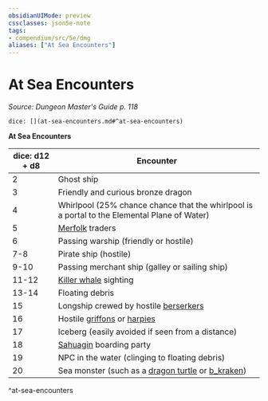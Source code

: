 ```yaml
---
obsidianUIMode: preview
cssclasses: json5e-note
tags:
- compendium/src/5e/dmg
aliases: ["At Sea Encounters"]
---
```

# At Sea Encounters
*Source: Dungeon Master's Guide p. 118* 

`dice: [](at-sea-encounters.md#^at-sea-encounters)`

**At Sea Encounters**

| dice: d12 + d8 | Encounter |
|----------------|-----------|
| 2 | Ghost ship |
| 3 | Friendly and curious bronze dragon |
| 4 | Whirlpool (25% chance chance that the whirlpool is a portal to the Elemental Plane of Water) |
| 5 | [Merfolk](b_merfolk.md) traders |
| 6 | Passing warship (friendly or hostile) |
| 7-8 | Pirate ship (hostile) |
| 9-10 | Passing merchant ship (galley or sailing ship) |
| 11-12 | [Killer whale](b_killer-whale.md) sighting |
| 13-14 | Floating debris |
| 15 | Longship crewed by hostile [berserkers](b_berserker.md) |
| 16 | Hostile [griffons](b_griffon.md) or [harpies](b_harpy.md) |
| 17 | Iceberg (easily avoided if seen from a distance) |
| 18 | [Sahuagin](b_sahuagin.md) boarding party |
| 19 | NPC in the water (clinging to floating debris) |
| 20 | Sea monster (such as a [dragon turtle](b_dragon-turtle.md) or [b_kraken](2.%20GM%20Tools/5eTools%20Compendium%20&%20Rules/_compendium/bestiary/monstrosity/b_kraken.md)) |
^at-sea-encounters